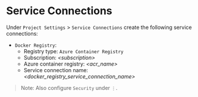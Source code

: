 # Service Connections

Under `Project Settings` > `Service Connections` create the following service connections:

* `Docker Registry`:
  * Registry type: `Azure Container Registry`
  * Subscription: _\<subscription>_
  * Azure container registry: _\<acr_name>_
  * Service connection name: _<docker_registry_service_connection_name>_

> Note: Also configure `Security` under `⋮`.